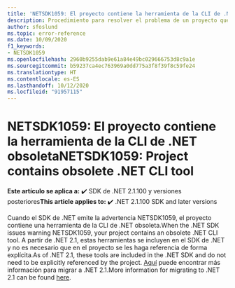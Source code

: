 ```yaml
---
title: 'NETSDK1059: El proyecto contiene la herramienta de la CLI de .NET obsoleta'
description: Procedimiento para resolver el problema de un proyecto que contiene una herramienta de la CLI de .NET obsoleta.
author: sfoslund
ms.topic: error-reference
ms.date: 10/09/2020
f1_keywords:
- NETSDK1059
ms.openlocfilehash: 2960b9255dab9e61a84e49bc029666753d8c9a1e
ms.sourcegitcommit: b59237ca4ec763969a0dd775a3f8f39f8c59fe24
ms.translationtype: HT
ms.contentlocale: es-ES
ms.lasthandoff: 10/12/2020
ms.locfileid: "91957115"
---
```

# <a name="netsdk1059-project-contains-obsolete-net-cli-tool"></a><span data-ttu-id="888d4-103">NETSDK1059: El proyecto contiene la herramienta de la CLI de .NET obsoleta</span><span class="sxs-lookup"><span data-stu-id="888d4-103">NETSDK1059: Project contains obsolete .NET CLI tool</span></span>

<span data-ttu-id="888d4-104">**Este artículo se aplica a:** ✔️ SDK de .NET 2.1.100 y versiones posteriores</span><span class="sxs-lookup"><span data-stu-id="888d4-104">**This article applies to:** ✔️ .NET 2.1.100 SDK and later versions</span></span>

<span data-ttu-id="888d4-105">Cuando el SDK de .NET emite la advertencia NETSDK1059, el proyecto contiene una herramienta de la CLI de .NET obsoleta.</span><span class="sxs-lookup"><span data-stu-id="888d4-105">When the .NET SDK issues warning NETSDK1059, your project contains an obsolete .NET CLI tool.</span></span> <span data-ttu-id="888d4-106">A partir de .NET 2.1, estas herramientas se incluyen en el SDK de .NET y no es necesario que en el proyecto se les haga referencia de forma explícita.</span><span class="sxs-lookup"><span data-stu-id="888d4-106">As of .NET 2.1, these tools are included in the .NET SDK and do not need to be explicitly referenced by the project.</span></span> <span data-ttu-id="888d4-107">[Aquí](https://aka.ms/dotnetclitools-in-box) puede encontrar más información para migrar a .NET 2.1.</span><span class="sxs-lookup"><span data-stu-id="888d4-107">More information for migrating to .NET 2.1 can be found [here](https://aka.ms/dotnetclitools-in-box).</span></span>
